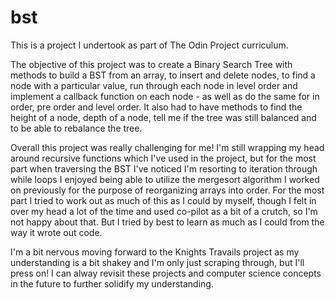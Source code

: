 # bst

This is a project I undertook as part of The Odin Project curriculum.

The objective of this project was to create a Binary Search Tree with methods to build a BST from an array, to insert and delete nodes, to find a node with a particular value, run through each node in level order and implement a callback function on each node - as well as do the same for in order, pre order and level order.
It also had to have methods to find the height of a node, depth of a node, tell me if the tree was still balanced and to be able to rebalance the tree.

Overall this project was really challenging for me! I'm still wrapping my head around recursive functions which I've used in the project, but for the most part when traversing the BST I've noticed I'm resorting to iteration through while loops
I enjoyed being able to utilize the mergesort algorithm I worked on previously for the purpose of reorganizing arrays into order.
For the most part I tried to work out as much of this as I could by myself, though I felt in over my head a lot of the time and used co-pilot as a bit of a crutch, so I'm not happy about that. But I tried by best to learn as much as I could from the way it wrote out code.

I'm a bit nervous moving forward to the Knights Travails project as my understanding is a bit shakey and I'm only just scraping through, but I'll press on! I can alway revisit these projects and computer science concepts in the future to further solidify my understanding.
